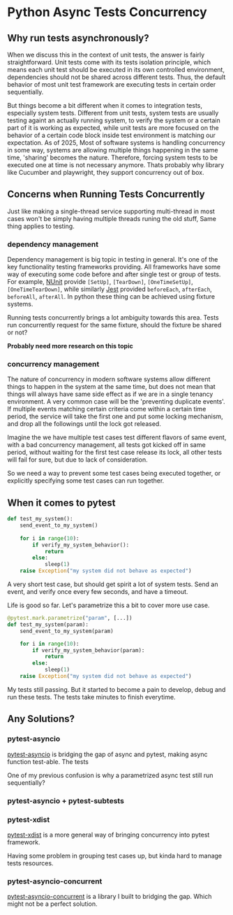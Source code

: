 # Python Async Tests Concurrency

## Why run tests asynchronously?

When we discuss this in the context of unit tests, the answer is fairly straightforward. Unit tests come with its tests isolation principle, which means each unit test should be executed in its own controlled environment, dependencies should not be shared across different tests. Thus, the default behavior of most unit test framework are executing tests in certain order sequentially.

But things become a bit different when it comes to integration tests, especially system tests. Different from unit tests, system tests are usually testing againt an actually running system, to verify the system or a certain part of it is working as expected, while unit tests are more focused on the behavior of a certain code block inside test environment is matching our expectation. As of 2025, Most of software systems is handling concurrency in some way, systems are allowing multiple things happening in the same time, 'sharing' becomes the nature. Therefore, forcing system tests to be executed one at time is not necessary anymore. Thats probably why library like Cucumber and playwright, they support concurrency out of box.


## Concerns when Running Tests Concurrently
Just like making a single-thread service supporting multi-thread in most cases won't be simply having multiple threads runing the old stuff, Same thing applies to testing.

### dependency management

Dependency management is big topic in testing in general. It's one of the key functionality testing frameworks providing. All frameworks have some way of executing some code before and after single test or group of tests. For example, [NUnit](https://nunit.org/) provide `[SetUp]`, `[TearDown]`, `[OneTimeSetUp]`, `[OneTimeTearDown]`, while similarly [Jest](https://jestjs.io/) provided `beforeEach`, `afterEach`, `beforeAll`, `afterAll`. In python these thing can be achieved using fixture systems. 

Running tests concurrently brings a lot ambiguity towards this area. Tests run concurrently request for the same fixture, should the fixture be shared or not?

**Probably need more research on this topic**


### concurrency management

The nature of concurrency in modern software systems allow different things to happen in the system at the same time, but does not mean that things will always have same side effect as if we are in a single tenancy environment. A very common case will be the 'preventing duplicate events'. If multiple events matching certain criteria come within a certain time period, the service will take the first one and put some locking mechanism, and drop all the followings until the lock got released. 

Imagine the we have multiple test cases test different flavors of same event, with a bad concurrency management, all tests got kicked off in same period, without waiting for the first test case release its lock, all other tests will fail for sure, but due to lack of consideration.

So we need a way to prevent some test cases being executed together, or explicitly specifying some test cases can run together.


## When it comes to pytest

```python
def test_my_system():
    send_event_to_my_system()
    
    for i in range(10):
        if verify_my_system_behavior():
            return
        else:
            sleep(1)
    raise Exception("my system did not behave as expected")
```
A very short test case, but should  get spirit a lot of system tests. Send an event, and verify once every few seconds, and have a timeout. 

Life is good so far. Let's parametrize this a bit to cover more use case.

```python
@pytest.mark.parametrize("param", [...])
def test_my_system(param):
    send_event_to_my_system(param)

    for i in range(10):
        if verify_my_system_behavior(param):
            return
        else:
            sleep(1)
    raise Exception("my system did not behave as expected")
```

My tests still passing. But it started to become a pain to develop, debug and run these tests. The tests take minutes to finish everytime.

## Any Solutions?

### pytest-asyncio
[pytest-asyncio](https://github.com/pytest-dev/pytest-asyncio) is bridging the gap of async and pytest, making async function test-able. The tests

One of my previous confusion is why a parametrized async test still run sequentially?

### pytest-asyncio + pytest-subtests


### pytest-xdist
[pytest-xdist](https://github.com/pytest-dev/pytest-xdist) is a more general way of bringing concurrency into pytest framework.

Having some problem in grouping test cases up, but kinda hard to manage tests resources.

### pytest-asyncio-concurrent
[pytest-asyncio-concurrent](https://github.com/czl9707/pytest-asyncio-concurrent) is a library I built to bridging the gap. Which might not be a perfect solution.

